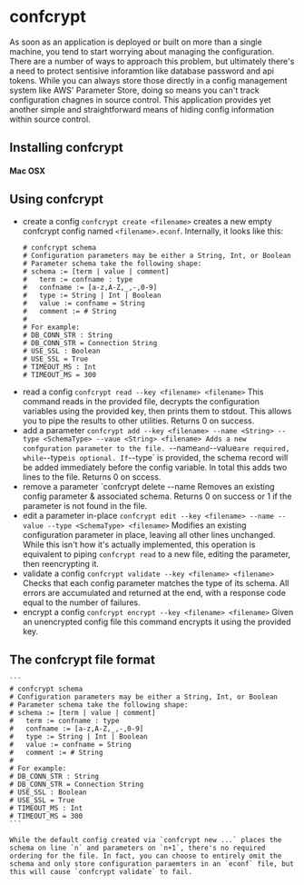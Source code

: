 # confcrypt
As soon as an application is deployed or built on more than a single machine, you tend to start worrying about managing the configuration. There are a number of ways to approach this problem, but ultimately there's a need to protect sentisive inforamtion like database password and api tokens. While you can always store those directly in a config management system like AWS' Parameter Store, doing so means you can't track configuration chagnes in source control. This application provides yet another simple and straightforward means of hiding config information within source control.

## Installing confcrypt
#### Mac OSX


## Using confcrypt
- create a config
    `confcrypt create <filename>` creates a new empty confcrypt config named `<filename>.econf`. Internally, it looks like this:
    ```
    # confcrypt schema
    # Configuration parameters may be either a String, Int, or Boolean
    # Parameter schema take the following shape:
    # schema := [term | value | comment]
    #   term := confname : type
    #   confname := [a-z,A-Z,_,-,0-9]
    #   type := String | Int | Boolean
    #   value := confname = String
    #   comment := # String
    #
    # For example:
    # DB_CONN_STR : String
    # DB_CONN_STR = Connection String
    # USE_SSL : Boolean
    # USE_SSL = True
    # TIMEOUT_MS : Int
    # TIMEOUT_MS = 300
    ```
- read a config
    `confcrypt read --key <filename> <filename>`
    This command reads in the provided file, decrypts the configuration variables using the provided key, then prints them to stdout. This allows you to pipe the results to other utilities. Returns 0 on success.
- add a parameter
    `confcrypt add --key <filename> --name <String> --type <SchemaType> --vaue <String> <filename>
    Adds a new confguration parameter to the file. `--name` and `--value` are required, while `--type` is optional. If `--type` is provided, the schema record will be added immediately before the config variable. In total this adds two lines to the file. Returns 0 on sccess.
- remove a parameter
    `confcrypt delete --name <filename>
    Removes an existing config parameter & associated schema. Returns 0 on success or 1 if the parameter is not found in the file.
- edit a parameter in-place
    `confcrypt edit --key <filename> --name --value --type <SchemaType> <filename>`
    Modifies an existing configuration parameter in place, leaving all other lines unchanged. While this isn't how it's actually implemented, this operation is equivalent to piping `confcrypt read` to a new file, editing the parameter, then reencrypting it.
- validate a config
    `confcrypt validate --key <filename> <filename>`
    Checks that each config parameter matches the type of its schema. All errors are accumulated and returned at the end, with a response code equal to the number of failures.
- encrypt a config
    `confcrypt encrypt --key <filename> <filename>`
    Given an unencrypted config file this command encrypts it using the provided key.

## The confcrypt file format
    ```
    # confcrypt schema
    # Configuration parameters may be either a String, Int, or Boolean
    # Parameter schema take the following shape:
    # schema := [term | value | comment]
    #   term := confname : type
    #   confname := [a-z,A-Z,_,-,0-9]
    #   type := String | Int | Boolean
    #   value := confname = String
    #   comment := # String
    #
    # For example:
    # DB_CONN_STR : String
    # DB_CONN_STR = Connection String
    # USE_SSL : Boolean
    # USE_SSL = True
    # TIMEOUT_MS : Int
    # TIMEOUT_MS = 300
    ```

    While the default config created via `confcrypt new ...` places the schema on line `n` and parameters on `n+1`, there's no required ordering for the file. In fact, you can choose to entirely omit the schema and only store configuration paraemters in an `econf` file, but this will cause `confcrypt validate` to fail.
